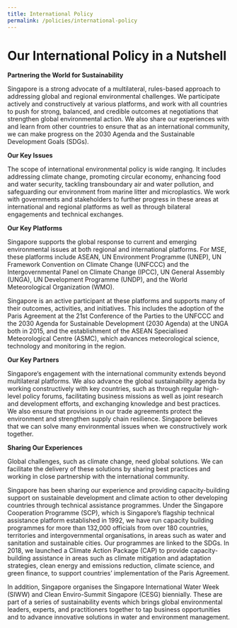 ```yaml
---
title: International Policy
permalink: /policies/international-policy
---
```


# Our International Policy in a Nutshell

**Partnering the World for Sustainability**

Singapore is a strong advocate of a multilateral, rules-based approach to addressing global and regional environmental challenges. We participate actively and constructively at various platforms, and work with all countries to push for strong, balanced, and credible outcomes at negotiations that strengthen global environmental action. We also share our experiences with and learn from other countries to ensure that as an international community, we can make progress on the 2030 Agenda and the Sustainable Development Goals (SDGs). 

**Our Key Issues**

The scope of international environmental policy is wide ranging. It includes addressing climate change, promoting circular economy, enhancing food and water security, tackling transboundary air and water pollution, and safeguarding our environment from marine litter and microplastics. We work with governments and stakeholders to further progress in these areas at international and regional platforms as well as through bilateral engagements and technical exchanges. 

**Our Key Platforms**

Singapore supports the global response to current and emerging environmental issues at both regional and international platforms. For MSE, these platforms include ASEAN, UN Environment Programme (UNEP), UN Framework Convention on Climate Change (UNFCCC) and the Intergovernmental Panel on Climate Change (IPCC), UN General Assembly (UNGA), UN Development Programme (UNDP), and the World Meteorological Organization (WMO). 

Singapore is an active participant at these platforms and supports many of their outcomes, activities, and initiatives. This includes the adoption of the Paris Agreement at the 21st Conference of the Parties to the UNFCCC and the 2030 Agenda for Sustainable Development (2030 Agenda) at the UNGA both in 2015, and the establishment of the ASEAN Specialised Meteorological Centre (ASMC), which advances meteorological science, technology and monitoring in the region. 

**Our Key Partners**

Singapore‘s engagement with the international community extends beyond multilateral platforms. We also advance the global sustainability agenda by working constructively with key countries, such as through regular high-level policy forums, facilitating business missions as well as joint research and development efforts, and exchanging knowledge and best practices. We also ensure that provisions in our trade agreements protect the environment and strengthen supply chain resilience. Singapore believes that we can solve many environmental issues when we constructively work together. 

**Sharing Our Experiences**

Global challenges, such as climate change, need global solutions. We can facilitate the delivery of these solutions by sharing best practices and working in close partnership with the international community. 

Singapore has been sharing our experience and providing capacity-building support on sustainable development and climate action to other developing countries through technical assistance programmes. Under the Singapore Cooperation Programme (SCP), which is Singapore’s flagship technical assistance platform established in 1992, we have run capacity building programmes for more than 132,000 officials from over 180 countries, territories and intergovernmental organisations, in areas such as water and sanitation and sustainable cities. Our programmes are linked to the SDGs. In 2018, we launched a Climate Action Package (CAP) to provide capacity-building assistance in areas such as climate mitigation and adaptation strategies, clean energy and emissions reduction, climate science, and green finance, to support countries’ implementation of the Paris Agreement. 

In addition, Singapore organises the Singapore International Water Week (SIWW) and Clean Enviro-Summit Singapore (CESG) biennially. These are part of a series of sustainability events which brings global environmental leaders, experts, and practitioners together to tap business opportunities and to advance innovative solutions in water and environment management.


